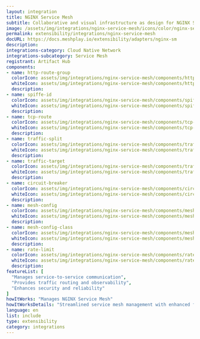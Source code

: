 ```yaml
---
layout: integration
title: NGINX Service Mesh
subtitle: Collaborative and visual infrastructure as design for NGINX Service Mesh
image: /assets/img/integrations/nginx-service-mesh/icons/color/nginx-service-mesh-color.svg
permalink: extensibility/integrations/nginx-service-mesh
docURL: https://docs.meshplay.io/extensibility/adapters/nginx-sm
description: 
integrations-category: Cloud Native Network
integrations-subcategory: Service Mesh
registrant: Artifact Hub
components: 
- name: http-route-group
  colorIcon: assets/img/integrations/nginx-service-mesh/components/http-route-group/icons/color/http-route-group-color.svg
  whiteIcon: assets/img/integrations/nginx-service-mesh/components/http-route-group/icons/white/http-route-group-white.svg
  description: 
- name: spiffe-id
  colorIcon: assets/img/integrations/nginx-service-mesh/components/spiffe-id/icons/color/spiffe-id-color.svg
  whiteIcon: assets/img/integrations/nginx-service-mesh/components/spiffe-id/icons/white/spiffe-id-white.svg
  description: 
- name: tcp-route
  colorIcon: assets/img/integrations/nginx-service-mesh/components/tcp-route/icons/color/tcp-route-color.svg
  whiteIcon: assets/img/integrations/nginx-service-mesh/components/tcp-route/icons/white/tcp-route-white.svg
  description: 
- name: traffic-split
  colorIcon: assets/img/integrations/nginx-service-mesh/components/traffic-split/icons/color/traffic-split-color.svg
  whiteIcon: assets/img/integrations/nginx-service-mesh/components/traffic-split/icons/white/traffic-split-white.svg
  description: 
- name: traffic-target
  colorIcon: assets/img/integrations/nginx-service-mesh/components/traffic-target/icons/color/traffic-target-color.svg
  whiteIcon: assets/img/integrations/nginx-service-mesh/components/traffic-target/icons/white/traffic-target-white.svg
  description: 
- name: circuit-breaker
  colorIcon: assets/img/integrations/nginx-service-mesh/components/circuit-breaker/icons/color/circuit-breaker-color.svg
  whiteIcon: assets/img/integrations/nginx-service-mesh/components/circuit-breaker/icons/white/circuit-breaker-white.svg
  description: 
- name: mesh-config
  colorIcon: assets/img/integrations/nginx-service-mesh/components/mesh-config/icons/color/mesh-config-color.svg
  whiteIcon: assets/img/integrations/nginx-service-mesh/components/mesh-config/icons/white/mesh-config-white.svg
  description: 
- name: mesh-config-class
  colorIcon: assets/img/integrations/nginx-service-mesh/components/mesh-config-class/icons/color/mesh-config-class-color.svg
  whiteIcon: assets/img/integrations/nginx-service-mesh/components/mesh-config-class/icons/white/mesh-config-class-white.svg
  description: 
- name: rate-limit
  colorIcon: assets/img/integrations/nginx-service-mesh/components/rate-limit/icons/color/rate-limit-color.svg
  whiteIcon: assets/img/integrations/nginx-service-mesh/components/rate-limit/icons/white/rate-limit-white.svg
  description: 
featureList: [
  "Manages service-to-service communication",
  "Provides traffic routing and observability",
  "Enhances security and reliability"
]
howItWorks: "Manages NGINX Service Mesh"
howItWorksDetails: "Streamlined service mesh management with enhanced features in Kubernetes"
language: en
list: include
type: extensibility
category: integrations
---
```

